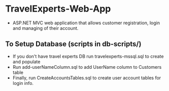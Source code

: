 # TravelExperts-Web-App
* ASP.NET MVC web application that allows customer registration, login and managing of their account.

## To Setup Database (scripts in db-scripts/)
* If you don't have travel experts DB run travelexperts-mssql.sql to create and populate
* Run add-userNameColumn.sql to add UserName column to Customers table
* Finally, run CreateAccountsTables.sql to create user account tables for login info.
